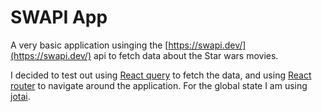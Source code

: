 # SWAPI App

A very basic application usinging the [https://swapi.dev/](https://swapi.dev/) api to fetch data about the Star wars movies.

I decided to test out using [React query](https://tanstack.com/query/latest/docs/framework/react/overview) to fetch the data, and using [React router](https://reactrouter.com/en/main) to navigate around the application. For the global state I am using [jotai](https://jotai.org/).